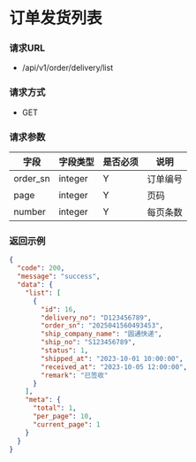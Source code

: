 # 订单发货列表

### 请求URL

* /api/v1/order/delivery/list

### 请求方式

* GET

### 请求参数

| 字段       | 字段类型    | 是否必须 | 说明   |
|----------|---------|------|------|
| order_sn | integer | Y    | 订单编号 |
| page     | integer | Y    | 页码   |
| number   | integer | Y    | 每页条数 |

### 返回示例

```json
{
  "code": 200,
  "message": "success",
  "data": {
    "list": [
      {
        "id": 16,
        "delivery_no": "D123456789",
        "order_sn": "2025041560493453",
        "ship_company_name": "圆通快递",
        "ship_no": "S123456789",
        "status": 1,
        "shipped_at": "2023-10-01 10:00:00",
        "received_at": "2023-10-05 12:00:00",
        "remark": "已签收"
      }
    ],
    "meta": {
      "total": 1,
      "per_page": 10,
      "current_page": 1
    }
  }
}
```

